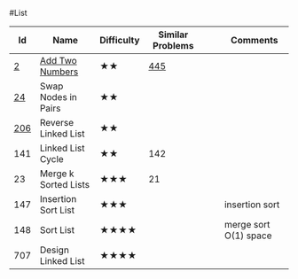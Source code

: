 #List

Id	|Name	|Difficulty	|Similar Problems|||							Comments
--- | --- |--- | ---                   |---|---|---
[2](https://leetcode.com/problems/add-two-numbers/)	|[Add Two Numbers](https://github.com/xliu117/Leetcode/tree/master/List/LC2.%20Add%20Two%20Numbers)|	★★|	[445](https://leetcode.com/problems/add-two-numbers-ii/)	|||	
[24](https://leetcode.com/problems/swap-nodes-in-pairs/)	|Swap Nodes in Pairs|	★★||||								
[206](https://leetcode.com/problems/reverse-linked-list/)	|Reverse Linked List	|★★		||||						
141|	Linked List Cycle	|★★	|142||||							fast/slow
23	|Merge k Sorted Lists|	★★★	|21	||||						priority_queue
147	|Insertion Sort List	|★★★	||||							insertion sort
148	|Sort List	|★★★★		||||						merge sort O(1) space
707|	Design Linked List	|★★★★	||||							
